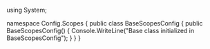 using System;

namespace Config.Scopes
{
    public class BaseScopesConfig
    {
        public BaseScopesConfig()
        {
            Console.WriteLine("Base class initialized in BaseScopesConfig");
        }
    }
}